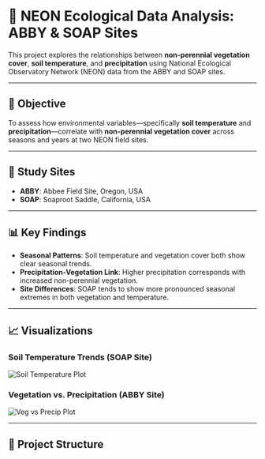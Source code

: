 # 🌱 NEON Ecological Data Analysis: ABBY & SOAP Sites

This project explores the relationships between **non-perennial vegetation cover**, **soil temperature**, and **precipitation** using National Ecological Observatory Network (NEON) data from the ABBY and SOAP sites.

---

## 🔬 Objective

To assess how environmental variables—specifically **soil temperature** and **precipitation**—correlate with **non-perennial vegetation cover** across seasons and years at two NEON field sites.

---

## 📍 Study Sites

- **ABBY**: Abbee Field Site, Oregon, USA
- **SOAP**: Soaproot Saddle, California, USA

---

## 📊 Key Findings

- **Seasonal Patterns**: Soil temperature and vegetation cover both show clear seasonal trends.
- **Precipitation-Vegetation Link**: Higher precipitation corresponds with increased non-perennial vegetation.
- **Site Differences**: SOAP tends to show more pronounced seasonal extremes in both vegetation and temperature.

---

## 📈 Visualizations

### Soil Temperature Trends (SOAP Site)
![Soil Temperature Plot](plots/soil_temp_plot.png)

### Vegetation vs. Precipitation (ABBY Site)
![Veg vs Precip Plot](plots/veg_precip_plot.png)

---

## 📂 Project Structure



